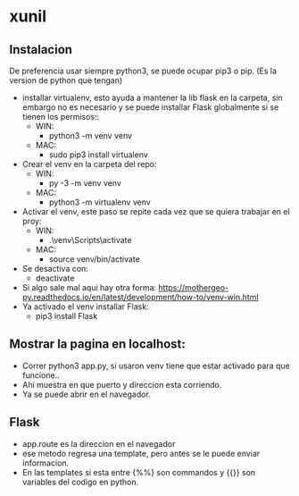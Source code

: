 # xunil
## Instalacion
De preferencia usar siempre python3, se puede ocupar pip3 o pip. (Es la version de python que tengan)
- installar virtualenv, esto ayuda a mantener la lib flask en la carpeta, 
sin embargo no es necesario y se puede installar Flask globalmente si se tienen
los permisos::
    - WIN: 
        - python3 -m venv venv
    - MAC:
        - sudo pip3 install virtualenv
- Crear el venv en la carpeta del repo:
    - WIN:
        - py -3 -m venv venv
    - MAC:
        - python3 -m virtualenv venv
- Activar el venv, este paso se repite cada vez que se quiera trabajar en el proy:
    - WIN:
        - .\venv\Scripts\activate
    - MAC:
        - source venv/bin/activate
- Se desactiva con:
    - deactivate 
- Si algo sale mal aqui hay otra forma: https://mothergeo-py.readthedocs.io/en/latest/development/how-to/venv-win.html
- Ya activado el venv installar Flask:
    - pip3 install Flask

## Mostrar la pagina en localhost:
- Correr python3 app.py, si usaron venv tiene que estar activado para que funcione..
- Ahi muestra en que puerto y direccion esta corriendo.
- Ya se puede abrir en el navegador.

## Flask
- app.route es la direccion en el navegador
- ese metodo regresa una template, pero antes se le puede enviar informacion.
- En las templates si esta entre {%%} son commandos y {{}} son variables del codigo en python.
